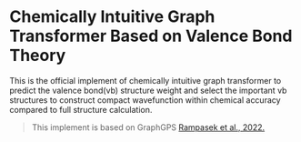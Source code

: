# Chemically Intuitive Graph Transformer Based on Valence Bond Theory
This is the official implement of chemically intuitive graph transformer to predict the valence bond(vb) structure weight and select the important vb structures to construct compact wavefunction within chemical accuracy compared to full structure calculation.
> This implement is based on GraphGPS [Rampasek et al., 2022.](https://github.com/rampasek/GraphGPS)
